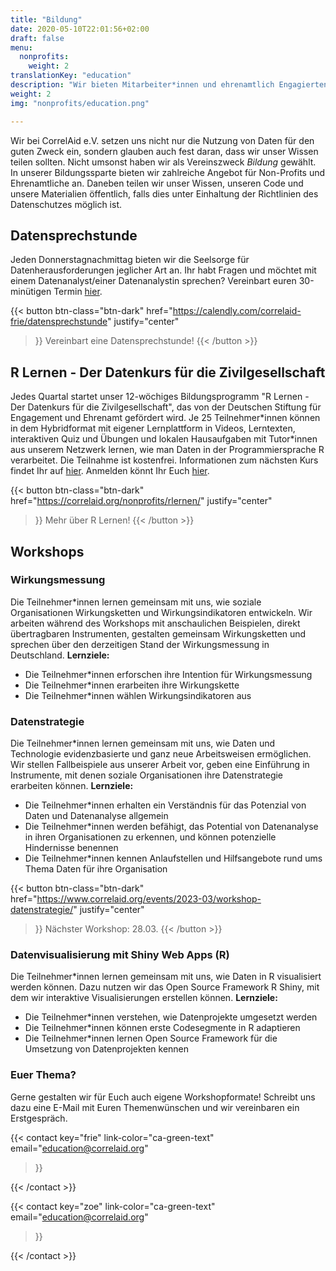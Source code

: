 ```yaml
---
title: "Bildung"
date: 2020-05-10T22:01:56+02:00
draft: false
menu:
  nonprofits:
    weight: 2
translationKey: "education"
description: "Wir bieten Mitarbeiter*innen und ehrenamtlich Engagierten aus gemeinnützigen Organisationen Möglichkeiten ihr Wissen über Daten zu verbessern."
weight: 2
img: "nonprofits/education.png"

---
```


Wir bei CorrelAid e.V. setzen uns nicht nur die Nutzung von Daten für den guten Zweck ein, sondern glauben auch fest daran, dass wir unser Wissen teilen sollten. Nicht umsonst haben wir als Vereinszweck *Bildung* gewählt. In unserer Bildungssparte bieten wir zahlreiche Angebot für Non-Profits und Ehrenamtliche an. Daneben teilen wir unser Wissen, unseren Code und unsere Materialien öffentlich, falls dies unter Einhaltung der Richtlinien des Datenschutzes möglich ist.


## Datensprechstunde
Jeden Donnerstagnachmittag bieten wir die Seelsorge für Datenherausforderungen jeglicher Art an. Ihr habt Fragen und möchtet mit einem Datenanalyst/einer Datenanalystin sprechen? Vereinbart euren 30-minütigen Termin [hier](https://calendly.com/correlaid-frie/datensprechstunde).

{{< button 
    btn-class="btn-dark"
    href="https://calendly.com/correlaid-frie/datensprechstunde"
    justify="center"
>}}
Vereinbart eine Datensprechstunde!
{{< /button >}}

## R Lernen - Der Datenkurs für die Zivilgesellschaft
Jedes Quartal startet unser 12-wöchiges Bildungsprogramm "R Lernen - Der Datenkurs für die Zivilgesellschaft", das von der Deutschen Stiftung für Engagement und Ehrenamt gefördert wird. Je 25 Teilnehmer\*innen können in dem Hybridformat mit eigener Lernplattform in Videos, Lerntexten, interaktiven Quiz und Übungen und lokalen Hausaufgaben mit Tutor\*innen aus unserem Netzwerk lernen, wie man Daten in der Programmiersprache R verarbeitet. Die Teilnahme ist kostenfrei. Informationen zum nächsten Kurs findet Ihr auf [hier](/nonprofits/rlernen/). Anmelden könnt Ihr Euch [hier](https://ee.correlaid.org/single/OwiGn9iI?return_url=https://www.correlaid.org/).

{{< button
    btn-class="btn-dark"
    href="https://correlaid.org/nonprofits/rlernen/"
    justify="center"
>}}
Mehr über R Lernen!
{{< /button >}}

## Workshops
### Wirkungsmessung
Die Teilnehmer*innen lernen gemeinsam mit uns, wie soziale Organisationen Wirkungsketten und Wirkungsindikatoren entwickeln. Wir arbeiten während des Workshops mit anschaulichen Beispielen, direkt übertragbaren Instrumenten, gestalten gemeinsam Wirkungsketten und sprechen über den derzeitigen Stand der Wirkungsmessung in Deutschland.
**Lernziele:**
- Die Teilnehmer*innen erforschen ihre Intention für Wirkungsmessung
- Die Teilnehmer*innen erarbeiten ihre Wirkungskette
- Die Teilnehmer*innen wählen Wirkungsindikatoren aus

### Datenstrategie
Die Teilnehmer*innen lernen gemeinsam mit uns, wie Daten und Technologie evidenzbasierte und ganz neue Arbeitsweisen ermöglichen. Wir stellen Fallbeispiele aus unserer Arbeit vor, geben eine Einführung in Instrumente, mit denen soziale Organisationen ihre Datenstrategie erarbeiten können.
**Lernziele:**
- Die Teilnehmer*innen erhalten ein Verständnis für das Potenzial von Daten und Datenanalyse allgemein
- Die Teilnehmer*innen werden befähigt, das Potential von Datenanalyse in ihren Organisationen zu erkennen, und können potenzielle Hindernisse benennen
- Die Teilnehmer*innen kennen Anlaufstellen und Hilfsangebote rund ums Thema Daten für ihre Organisation

{{< button 
    btn-class="btn-dark"
    href="https://www.correlaid.org/events/2023-03/workshop-datenstrategie/"
    justify="center"
>}}
Nächster Workshop: 28.03.
{{< /button >}}

### Datenvisualisierung mit Shiny Web Apps (R)
Die Teilnehmer*innen lernen gemeinsam mit uns, wie Daten in R visualisiert werden können. Dazu nutzen wir das Open Source Framework R Shiny, mit dem wir interaktive Visualisierungen erstellen können.
**Lernziele:**
- Die Teilnehmer*innen verstehen, wie Datenprojekte umgesetzt werden
- Die Teilnehmer*innen können erste Codesegmente in R adaptieren
- Die Teilnehmer*innen lernen Open Source Framework für die Umsetzung von Datenprojekten kennen

### Euer Thema?
Gerne gestalten wir für Euch auch eigene Workshopformate! Schreibt uns dazu eine E-Mail mit Euren Themenwünschen und wir vereinbaren ein Erstgespräch.


{{< contact
    key="frie"
    link-color="ca-green-text"
    email="education@correlaid.org"
>}}

{{< /contact >}}

{{< contact
    key="zoe"
    link-color="ca-green-text"
    email="education@correlaid.org"
>}}

{{< /contact >}}


